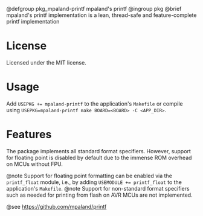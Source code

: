 @defgroup   pkg_mpaland-printf   mpaland's printf
@ingroup    pkg
@brief      mpaland's printf implementation is a lean, thread-safe and
            feature-complete printf implementation

# License

Licensed under the MIT license.

# Usage

Add `USEPKG += mpaland-printf` to the application's `Makefile` or compile
using `USEPKG=mpaland-printf make BOARD=<BOARD> -C <APP_DIR>`.

# Features

The package implements all standard format specifiers. However, support
for floating point is disabled by default due to the immense ROM overhead
on MCUs without FPU.

@note   Support for floating point formatting can be enabled
        via the `printf_float` module, i.e., by adding
        `USEMODULE += printf_float` to the application's `Makefile`.
@note   Support for non-standard format specifiers such as needed for
        printing from flash on AVR MCUs are not implemented.

@see    https://github.com/mpaland/printf
